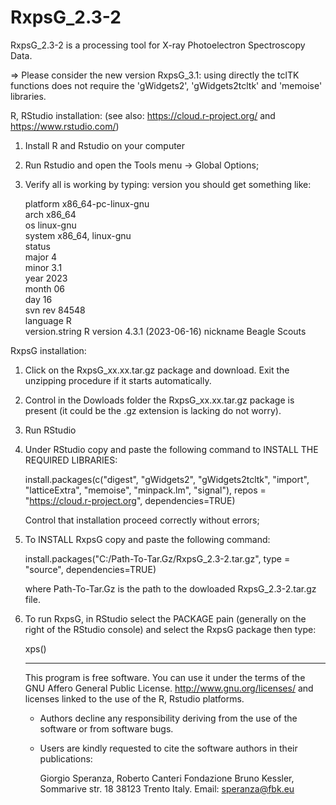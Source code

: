 # RxpsG_2.3-2

RxpsG_2.3-2 is a processing tool for X-ray Photoelectron Spectroscopy Data. 

=> Please consider the new version RxpsG_3.1: using directly the tclTK functions 
   does not require the 'gWidgets2', 'gWidgets2tcltk' and 'memoise' libraries.

R, RStudio installation: (see also: https://cloud.r-project.org/ and https://www.rstudio.com/)

1. Install R and Rstudio on your computer 

2. Run Rstudio and open the Tools menu -> Global Options;

3. Verify all is working by typing:
   version
   you should get something like:
   
     platform       x86_64-pc-linux-gnu         
     arch           x86_64                      
     os             linux-gnu                   
     system         x86_64, linux-gnu           
     status                                     
     major          4                           
     minor          3.1                         
     year           2023                        
     month          06                          
     day            16                          
     svn rev        84548                       
     language       R                           
     version.string R version 4.3.1 (2023-06-16)
     nickname       Beagle Scouts   

RxpsG installation:

1. Click on the RxpsG_xx.xx.tar.gz package and download. Exit the unzipping procedure if it starts automatically.
 
2. Control in the Dowloads folder the RxpsG_xx.xx.tar.gz package is present (it could be the .gz extension is lacking do not         worry).

3. Run RStudio 

4. Under RStudio copy and paste the following command to INSTALL THE REQUIRED LIBRARIES: 
                        
   install.packages(c("digest", "gWidgets2", "gWidgets2tcltk", "import", 
               "latticeExtra", "memoise", "minpack.lm", "signal"), 
               repos = "https://cloud.r-project.org", dependencies=TRUE)                                    

   
   Control that installation proceed correctly without errors;

5. To INSTALL RxpsG copy and paste the following command:

   install.packages("C:/Path-To-Tar.Gz/RxpsG_2.3-2.tar.gz", type = "source", dependencies=TRUE)

   where Path-To-Tar.Gz is the path to the dowloaded RxpsG_2.3-2.tar.gz file.
   
6. To run RxpsG, in RStudio select the PACKAGE pain (generally on the right of the RStudio console) 
   and select the RxpsG package then type:
 
   xps()

   ------------------------------------------------------------

   This program is free software. You can use it under the
   terms of the  GNU Affero General Public License.
   http://www.gnu.org/licenses/
   and licenses linked to the use of the R, Rstudio platforms.

   - Authors decline any responsibility deriving from
     the use of the software or from software bugs.

   - Users are kindly requested to cite the software
     authors in their publications:
   
     Giorgio Speranza, Roberto Canteri
     Fondazione Bruno Kessler, Sommarive str. 18
     38123 Trento Italy.
     Email: speranza@fbk.eu
